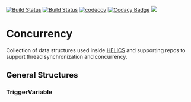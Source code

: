[![Build Status](https://travis-ci.com/GMLC-TDC/concurrency.svg?branch=master)](https://travis-ci.com/GMLC-TDC/concurrency)
[![Build Status](https://dev.azure.com/phlptp/concurrency/_apis/build/status/GMLC-TDC.concurrency?branchName=master)](https://dev.azure.com/phlptp/concurrency/_build/latest?definitionId=2&branchName=master)
[![codecov](https://codecov.io/gh/GMLC-TDC/concurrency/branch/master/graph/badge.svg)](https://codecov.io/gh/GMLC-TDC/concurrency)
[![Codacy Badge](https://api.codacy.com/project/badge/Grade/357c0c3dfea243079af3e3a8faedea57)](https://www.codacy.com/app/GMLC-TDC/concurrency?utm_source=github.com&amp;utm_medium=referral&amp;utm_content=GMLC-TDC/concurrency&amp;utm_campaign=Badge_Grade)
[![](https://img.shields.io/badge/License-BSD-blue.svg)](https://github.com/GMLC-TDC//blob/master/LICENSE)

# Concurrency
Collection of data structures used inside [HELICS](https://github.com/GMLC-TDC/HELICS-src) and supporting repos to support thread synchronization and concurrency.

## General Structures

### TriggerVariable
